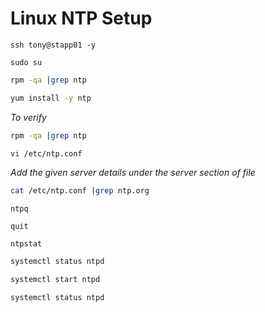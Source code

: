 # Linux NTP Setup
```
ssh tony@stapp01 -y 
```
```
sudo su
```
```bash
rpm -qa |grep ntp
```
```bash
yum install -y ntp
```
*To verify*
```bash
rpm -qa |grep ntp
```
```bash
vi /etc/ntp.conf
```
*Add the given server details under the server section of file*
```bash
cat /etc/ntp.conf |grep ntp.org
```
```
ntpq
```
```
quit
```
```
ntpstat
```
```bash 
systemctl status ntpd
```
```bash
systemctl start ntpd
```
```bash
systemctl status ntpd
``` 